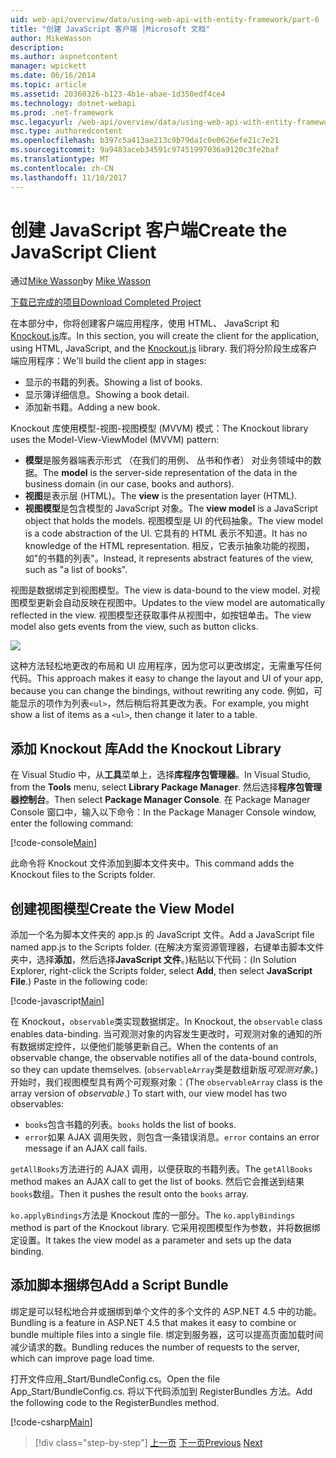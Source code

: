 ```yaml
---
uid: web-api/overview/data/using-web-api-with-entity-framework/part-6
title: "创建 JavaScript 客户端 |Microsoft 文档"
author: MikeWasson
description: 
ms.author: aspnetcontent
manager: wpickett
ms.date: 06/16/2014
ms.topic: article
ms.assetid: 20360326-b123-4b1e-abae-1d350edf4ce4
ms.technology: dotnet-webapi
ms.prod: .net-framework
msc.legacyurl: /web-api/overview/data/using-web-api-with-entity-framework/part-6
msc.type: authoredcontent
ms.openlocfilehash: b397c5a413ae213c9b79da1c0e0626efe21c7e21
ms.sourcegitcommit: 9a9483aceb34591c97451997036a9120c3fe2baf
ms.translationtype: MT
ms.contentlocale: zh-CN
ms.lasthandoff: 11/10/2017
---
```

<a name="create-the-javascript-client"></a><span data-ttu-id="c6990-102">创建 JavaScript 客户端</span><span class="sxs-lookup"><span data-stu-id="c6990-102">Create the JavaScript Client</span></span>
====================
<span data-ttu-id="c6990-103">通过[Mike Wasson](https://github.com/MikeWasson)</span><span class="sxs-lookup"><span data-stu-id="c6990-103">by [Mike Wasson](https://github.com/MikeWasson)</span></span>

[<span data-ttu-id="c6990-104">下载已完成的项目</span><span class="sxs-lookup"><span data-stu-id="c6990-104">Download Completed Project</span></span>](https://github.com/MikeWasson/BookService)

<span data-ttu-id="c6990-105">在本部分中，你将创建客户端应用程序，使用 HTML、 JavaScript 和[Knockout.js](http://knockoutjs.com/)库。</span><span class="sxs-lookup"><span data-stu-id="c6990-105">In this section, you will create the client for the application, using HTML, JavaScript, and the [Knockout.js](http://knockoutjs.com/) library.</span></span> <span data-ttu-id="c6990-106">我们将分阶段生成客户端应用程序：</span><span class="sxs-lookup"><span data-stu-id="c6990-106">We'll build the client app in stages:</span></span>

- <span data-ttu-id="c6990-107">显示的书籍的列表。</span><span class="sxs-lookup"><span data-stu-id="c6990-107">Showing a list of books.</span></span>
- <span data-ttu-id="c6990-108">显示簿详细信息。</span><span class="sxs-lookup"><span data-stu-id="c6990-108">Showing a book detail.</span></span>
- <span data-ttu-id="c6990-109">添加新书籍。</span><span class="sxs-lookup"><span data-stu-id="c6990-109">Adding a new book.</span></span>

<span data-ttu-id="c6990-110">Knockout 库使用模型-视图-视图模型 (MVVM) 模式：</span><span class="sxs-lookup"><span data-stu-id="c6990-110">The Knockout library uses the Model-View-ViewModel (MVVM) pattern:</span></span>

- <span data-ttu-id="c6990-111">**模型**是服务器端表示形式 （在我们的用例、 丛书和作者） 对业务领域中的数据。</span><span class="sxs-lookup"><span data-stu-id="c6990-111">The **model** is the server-side representation of the data in the business domain (in our case, books and authors).</span></span>
- <span data-ttu-id="c6990-112">**视图**是表示层 (HTML)。</span><span class="sxs-lookup"><span data-stu-id="c6990-112">The **view** is the presentation layer (HTML).</span></span>
- <span data-ttu-id="c6990-113">**视图模型**是包含模型的 JavaScript 对象。</span><span class="sxs-lookup"><span data-stu-id="c6990-113">The **view model** is a JavaScript object that holds the models.</span></span> <span data-ttu-id="c6990-114">视图模型是 UI 的代码抽象。</span><span class="sxs-lookup"><span data-stu-id="c6990-114">The view model is a code abstraction of the UI.</span></span> <span data-ttu-id="c6990-115">它具有的 HTML 表示不知道。</span><span class="sxs-lookup"><span data-stu-id="c6990-115">It has no knowledge of the HTML representation.</span></span> <span data-ttu-id="c6990-116">相反，它表示抽象功能的视图，如&quot;的书籍的列表&quot;。</span><span class="sxs-lookup"><span data-stu-id="c6990-116">Instead, it represents abstract features of the view, such as &quot;a list of books&quot;.</span></span>

<span data-ttu-id="c6990-117">视图是数据绑定到视图模型。</span><span class="sxs-lookup"><span data-stu-id="c6990-117">The view is data-bound to the view model.</span></span> <span data-ttu-id="c6990-118">对视图模型更新会自动反映在视图中。</span><span class="sxs-lookup"><span data-stu-id="c6990-118">Updates to the view model are automatically reflected in the view.</span></span> <span data-ttu-id="c6990-119">视图模型还获取事件从视图中，如按钮单击。</span><span class="sxs-lookup"><span data-stu-id="c6990-119">The view model also gets events from the view, such as button clicks.</span></span>

![](part-6/_static/image1.png)

<span data-ttu-id="c6990-120">这种方法轻松地更改的布局和 UI 应用程序，因为您可以更改绑定，无需重写任何代码。</span><span class="sxs-lookup"><span data-stu-id="c6990-120">This approach makes it easy to change the layout and UI of your app, because you can change the bindings, without rewriting any code.</span></span> <span data-ttu-id="c6990-121">例如，可能显示的项作为列表`<ul>`，然后稍后将其更改为表。</span><span class="sxs-lookup"><span data-stu-id="c6990-121">For example, you might show a list of items as a `<ul>`, then change it later to a table.</span></span>

## <a name="add-the-knockout-library"></a><span data-ttu-id="c6990-122">添加 Knockout 库</span><span class="sxs-lookup"><span data-stu-id="c6990-122">Add the Knockout Library</span></span>

<span data-ttu-id="c6990-123">在 Visual Studio 中，从**工具**菜单上，选择**库程序包管理器**。</span><span class="sxs-lookup"><span data-stu-id="c6990-123">In Visual Studio, from the **Tools** menu, select **Library Package Manager**.</span></span> <span data-ttu-id="c6990-124">然后选择**程序包管理器控制台**。</span><span class="sxs-lookup"><span data-stu-id="c6990-124">Then select **Package Manager Console**.</span></span> <span data-ttu-id="c6990-125">在 Package Manager Console 窗口中，输入以下命令：</span><span class="sxs-lookup"><span data-stu-id="c6990-125">In the Package Manager Console window, enter the following command:</span></span>

[!code-console[Main](part-6/samples/sample1.cmd)]

<span data-ttu-id="c6990-126">此命令将 Knockout 文件添加到脚本文件夹中。</span><span class="sxs-lookup"><span data-stu-id="c6990-126">This command adds the Knockout files to the Scripts folder.</span></span>

## <a name="create-the-view-model"></a><span data-ttu-id="c6990-127">创建视图模型</span><span class="sxs-lookup"><span data-stu-id="c6990-127">Create the View Model</span></span>

<span data-ttu-id="c6990-128">添加一个名为脚本文件夹的 app.js 的 JavaScript 文件。</span><span class="sxs-lookup"><span data-stu-id="c6990-128">Add a JavaScript file named app.js to the Scripts folder.</span></span> <span data-ttu-id="c6990-129">(在解决方案资源管理器，右键单击脚本文件夹中，选择**添加**，然后选择**JavaScript 文件**。)粘贴以下代码：</span><span class="sxs-lookup"><span data-stu-id="c6990-129">(In Solution Explorer, right-click the Scripts folder, select **Add**, then select **JavaScript File**.) Paste in the following code:</span></span>

[!code-javascript[Main](part-6/samples/sample2.js)]

<span data-ttu-id="c6990-130">在 Knockout，`observable`类实现数据绑定。</span><span class="sxs-lookup"><span data-stu-id="c6990-130">In Knockout, the `observable` class enables data-binding.</span></span> <span data-ttu-id="c6990-131">当可观测对象的内容发生更改时，可观测对象的通知的所有数据绑定控件，以便他们能够更新自己。</span><span class="sxs-lookup"><span data-stu-id="c6990-131">When the contents of an observable change, the observable notifies all of the data-bound controls, so they can update themselves.</span></span> <span data-ttu-id="c6990-132">(`observableArray`类是数组新版*可观测对象*。)开始时，我们视图模型具有两个可观察对象：</span><span class="sxs-lookup"><span data-stu-id="c6990-132">(The `observableArray` class is the array version of *observable*.) To start with, our view model has two observables:</span></span>

- <span data-ttu-id="c6990-133">`books`包含书籍的列表。</span><span class="sxs-lookup"><span data-stu-id="c6990-133">`books` holds the list of books.</span></span>
- <span data-ttu-id="c6990-134">`error`如果 AJAX 调用失败，则包含一条错误消息。</span><span class="sxs-lookup"><span data-stu-id="c6990-134">`error` contains an error message if an AJAX call fails.</span></span>

<span data-ttu-id="c6990-135">`getAllBooks`方法进行的 AJAX 调用，以便获取的书籍列表。</span><span class="sxs-lookup"><span data-stu-id="c6990-135">The `getAllBooks` method makes an AJAX call to get the list of books.</span></span> <span data-ttu-id="c6990-136">然后它会推送到结果`books`数组。</span><span class="sxs-lookup"><span data-stu-id="c6990-136">Then it pushes the result onto the `books` array.</span></span>

<span data-ttu-id="c6990-137">`ko.applyBindings`方法是 Knockout 库的一部分。</span><span class="sxs-lookup"><span data-stu-id="c6990-137">The `ko.applyBindings` method is part of the Knockout library.</span></span> <span data-ttu-id="c6990-138">它采用视图模型作为参数，并将数据绑定设置。</span><span class="sxs-lookup"><span data-stu-id="c6990-138">It takes the view model as a parameter and sets up the data binding.</span></span>

## <a name="add-a-script-bundle"></a><span data-ttu-id="c6990-139">添加脚本捆绑包</span><span class="sxs-lookup"><span data-stu-id="c6990-139">Add a Script Bundle</span></span>

<span data-ttu-id="c6990-140">绑定是可以轻松地合并或捆绑到单个文件的多个文件的 ASP.NET 4.5 中的功能。</span><span class="sxs-lookup"><span data-stu-id="c6990-140">Bundling is a feature in ASP.NET 4.5 that makes it easy to combine or bundle multiple files into a single file.</span></span> <span data-ttu-id="c6990-141">绑定到服务器，这可以提高页面加载时间减少请求的数。</span><span class="sxs-lookup"><span data-stu-id="c6990-141">Bundling reduces the number of requests to the server, which can improve page load time.</span></span>

<span data-ttu-id="c6990-142">打开文件应用\_Start/BundleConfig.cs。</span><span class="sxs-lookup"><span data-stu-id="c6990-142">Open the file App\_Start/BundleConfig.cs.</span></span> <span data-ttu-id="c6990-143">将以下代码添加到 RegisterBundles 方法。</span><span class="sxs-lookup"><span data-stu-id="c6990-143">Add the following code to the RegisterBundles method.</span></span>

[!code-csharp[Main](part-6/samples/sample3.cs)]

>[!div class="step-by-step"]
<span data-ttu-id="c6990-144">[上一页](part-5.md)
[下一页](part-7.md)</span><span class="sxs-lookup"><span data-stu-id="c6990-144">[Previous](part-5.md)
[Next](part-7.md)</span></span>
